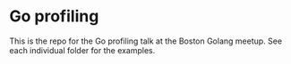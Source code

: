 # Go profiling

This is the repo for the Go profiling talk at the Boston Golang meetup. See each individual folder for the examples.